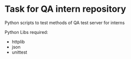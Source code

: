 Task for QA intern repository
=======

Python scripts to test methods of QA test server for interns

Python Libs required:
  - httplib
  - json
  - unittest
